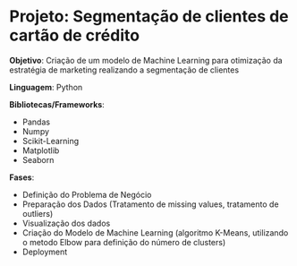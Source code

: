 # Projeto: Segmentação de clientes de cartão de crédito

**Objetivo**: Criação de um modelo de Machine Learning para otimização da estratégia de marketing realizando a segmentação de clientes

**Linguagem**: Python

**Bibliotecas/Frameworks**: 

- Pandas
- Numpy
- Scikit-Learning
- Matplotlib
- Seaborn

**Fases**:

- Definição do Problema de Negócio
- Preparação dos Dados (Tratamento de missing values, tratamento de outliers)
- Visualização dos dados
- Criação do Modelo de Machine Learning (algoritmo K-Means, utilizando o metodo Elbow para definição do número de clusters)
- Deployment
